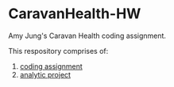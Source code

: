 # CaravanHealth-HW
Amy Jung's Caravan Health coding assignment. 

This respository comprises of: 
1. [coding assignment](https://github.com/redcarrott/CaravanHealth-HW/blob/main/CaravanHealth_HW.ipynb)
2. [analytic project](https://github.com/redcarrott/CaravanHealth-HW/blob/main/job_qualification_experiment/Job%20Qualification%20Experiment%20Report.pdf)

